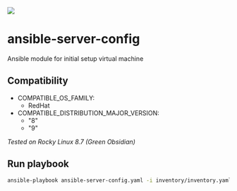 [![](https://img.shields.io/badge/Linter-google_yamlfmt-blue.svg)](https://github.com/google/yamlfmt)

# ansible-server-config

Ansible module for initial setup virtual machine

## Compatibility

- COMPATIBLE_OS_FAMILY:
   - RedHat
- COMPATIBLE_DISTRIBUTION_MAJOR_VERSION:
    - "8"
    - "9"

*Tested on Rocky Linux 8.7 (Green Obsidian)*

## Run playbook

```bash
ansible-playbook ansible-server-config.yaml -i inventory/inventory.yaml [-l <host>]
```

